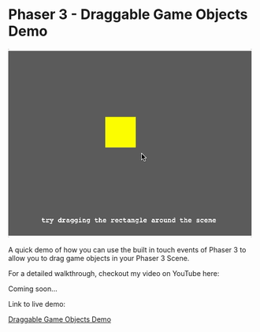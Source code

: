 # Phaser 3 - Draggable Game Objects Demo

![demo](docs/example.gif)

A quick demo of how you can use the built in touch events of Phaser 3 to allow you to drag game objects in your Phaser 3 Scene.

For a detailed walkthrough, checkout my video on YouTube here:

Coming soon...

Link to live demo:

[Draggable Game Objects Demo](https://devshareacademy.github.io/code-examples-from-my-video-content/phaser-3/drag-game-objects/index.html)
